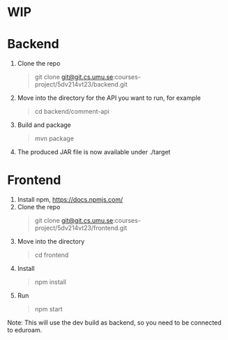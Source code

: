# **WIP**

# Backend
1. Clone the repo
    > git clone git@git.cs.umu.se:courses-project/5dv214vt23/backend.git
2. Move into the directory for the API you want to run, for example
    > cd backend/comment-api
3. Build and package
    > mvn package
4. The produced JAR file is now available under ./target

# Frontend
1. Install npm, https://docs.npmjs.com/
2. Clone the repo
    > git clone git@git.cs.umu.se:courses-project/5dv214vt23/frontend.git
3. Move into the directory
    > cd frontend
4. Install
    > npm install
5. Run
    > npm start

Note: This will use the dev build as backend, so you need to be connected to eduroam.
